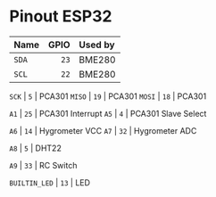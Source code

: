 # Pinout ESP32

Name          | GPIO | Used by
:-------------|-----:|:---------
`SDA`         | `23` | BME280
`SCL`         | `22` | BME280

`SCK`         | `5`  | PCA301
`MISO`        | `19` | PCA301
`MOSI`        | `18` | PCA301

`A1`          | `25` | PCA301 Interrupt
`A5`          | `4`  | PCA301 Slave Select

`A6`          | `14` | Hygrometer VCC
`A7`          | `32` | Hygrometer ADC

`A8`          | `5`  | DHT22

`A9`          | `33` | RC Switch

`BUILTIN_LED` | `13` | LED
